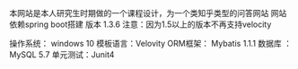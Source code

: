 本网站是本人研究生时期做的一个课程设计，为一个类知乎类型的问答网站
网站依赖spring boot搭建  版本 1.3.6  注意：因为1.5以上的版本不再支持velocity

操作系统： windows 10
模板语言：Velovity
ORM框架： Mybatis 1.1.1
数据库 ：MySQL 5.7
单元测试：Junit4